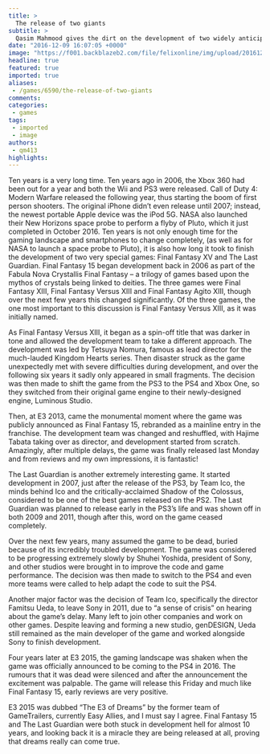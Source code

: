 ```yaml
---
title: >
  The release of two giants
subtitle: >
  Qasim Mahmood gives the dirt on the development of two widely anticipated games and why they’re only being released now
date: "2016-12-09 16:07:05 +0000"
image: "https://f001.backblazeb2.com/file/felixonline/img/upload/201612091606-felix-8485649953_12890f4009_o.jpg"
headline: true
featured: true
imported: true
aliases:
 - /games/6590/the-release-of-two-giants
comments:
categories:
 - games
tags:
 - imported
 - image
authors:
 - qm413
highlights:
---
```


Ten years is a very long time. Ten years ago in 2006, the Xbox 360 had been out for a year and both the Wii and PS3 were released. Call of Duty 4: Modern Warfare released the following year, thus starting the boom of first person shooters. The original iPhone didn’t even release until 2007; instead, the newest portable Apple device was the iPod 5G. NASA also launched their New Horizons space probe to perform a flyby of Pluto, which it just completed in October 2016.
Ten years is not only enough time for the gaming landscape and smartphones to change completely, (as well as for NASA to launch a space probe to Pluto), it is also how long it took to finish the development of two very special games: Final Fantasy XV and The Last Guardian.
Final Fantasy 15 began development back in 2006 as part of the Fabula Nova Crystallis Final Fantasy – a trilogy of games based upon the mythos of crystals being linked to deities. The three games were Final Fantasy XIII, Final Fantasy Versus XIII and Final Fantasy Agito XIII, though over the next few years this changed significantly. Of the three games, the one most important to this discussion is Final Fantasy Versus XIII, as it was initially named.

As Final Fantasy Versus XIII, it began as a spin-off title that was darker in tone and allowed the development team to take a different approach. The development was led by Tetsuya Nomura, famous as lead director for the much-lauded Kingdom Hearts series. Then disaster struck as the game unexpectedly met with severe difficulties during development, and over the following six years it sadly only appeared in small fragments. The decision was then made to shift the game from the PS3 to the PS4 and Xbox One, so they switched from their original game engine to their newly-designed engine, Luminous Studio.

Then, at E3 2013, came the monumental moment where the game was publicly announced as Final Fantasy 15, rebranded as a mainline entry in the franchise. The development team was changed and reshuffled, with Hajime Tabata taking over as director, and development started from scratch. Amazingly, after multiple delays, the game was finally released last Monday and from reviews and my own impressions, it is fantastic!

The Last Guardian is another extremely interesting game. It started development in 2007, just after the release of the PS3, by Team Ico, the minds behind Ico and the critically-acclaimed Shadow of the Colossus, considered to be one of the best games released on the PS2. The Last Guardian was planned to release early in the PS3’s life and was shown off in both 2009 and 2011, though after this, word on the game ceased completely.

Over the next few years, many assumed the game to be dead, buried because of its incredibly troubled development. The game was considered to be progressing extremely slowly by Shuhei Yoshida, president of Sony, and other studios were brought in to improve the code and game performance. The decision was then made to switch to the PS4 and even more teams were called to help adapt the code to suit the PS4.

Another major factor was the decision of Team Ico, specifically the director Famitsu Ueda, to leave Sony in 2011, due to “a sense of crisis” on hearing about the game’s delay. Many left to join other companies and work on other games. Despite leaving and forming a new studio, genDESIGN, Ueda still remained as the main developer of the game and worked alongside Sony to finish development.

Four years later at E3 2015, the gaming landscape was shaken when the game was officially announced to be coming to the PS4 in 2016. The rumours that it was dead were silenced and after the announcement the excitement was palpable. The game will release this Friday and much like Final Fantasy 15, early reviews are very positive.

E3 2015 was dubbed “The E3 of Dreams” by the former team of GameTrailers, currently Easy Allies, and I must say I agree. Final Fantasy 15 and The Last Guardian were both stuck in development hell for almost 10 years, and looking back it is a miracle they are being released at all, proving that dreams really can come true.

